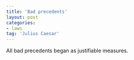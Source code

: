 ```yaml
---
title: 'Bad precedents'
layout: post
categories:
- laws
tag: 'Julius Caesar'
---
```


All bad precedents began as justifiable measures.